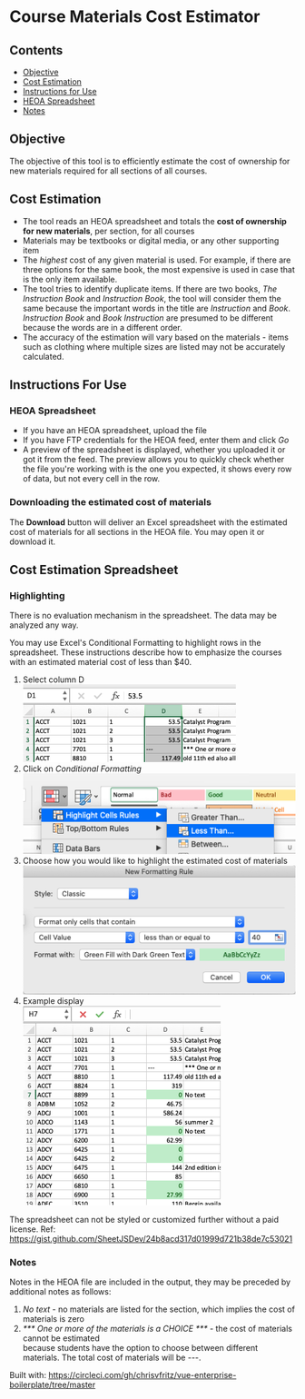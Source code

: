 # Course Materials Cost Estimator

## Contents

- [Objective](#objective)
- [Cost Estimation](#cost-estimation)
- [Instructions for Use](#instructions-for-use)
- [HEOA Spreadsheet](#heoa-spreadsheet)
- [Notes](#notes)

## Objective

The objective of this tool is to efficiently estimate the cost of ownership for new materials required for all sections of all courses.

## Cost Estimation

- The tool reads an HEOA spreadsheet and totals the **cost of ownership for new materials**, per section, for all courses
- Materials may be textbooks or digital media, or any other supporting item
- The _highest_ cost of any given material is used. For example, if there are three options for the same book, the most expensive is used in case that is the only item available.
- The tool tries to identify duplicate items. If there are two books, _The Instruction Book_ and _Instruction Book_, the tool will consider them the same because the important words in the title are _Instruction_ and _Book_. _Instruction Book_ and _Book Instruction_ are presumed to be different because the words are in a different order.
- The accuracy of the estimation will vary based on the materials - items such as clothing where multiple sizes are listed may not be accurately calculated.

## Instructions For Use

### HEOA Spreadsheet

- If you have an HEOA spreadsheet, upload the file
- If you have FTP credentials for the HEOA feed, enter them and click _Go_
- A preview of the spreadsheet is displayed, whether you uploaded it or got it from the feed. The preview allows you to quickly check whether the file you're working with is the one you expected, it shows every row of data, but not every cell in the row.

### Downloading the estimated cost of materials

The **Download** button will deliver an Excel spreadsheet with the estimated cost of materials for all sections in the HEOA file. You may open it or download it.

## Cost Estimation Spreadsheet

### Highlighting

There is no evaluation mechanism in the spreadsheet. The data may be analyzed any way.

You may use Excel's Conditional Formatting to highlight rows in the spreadsheet. These instructions describe how to emphasize the courses with an estimated material cost of less than \$40.

1. Select column D  
   ![Select column D](public/assets/doc-images/excel-hints-1.png)
1. Click on _Conditional Formatting_  
   ![Click Conditional Formatting](public/assets/doc-images/excel-hints-2.png)
1. Choose how you would like to highlight the estimated cost of materials  
   ![Choose Conditional Formatting](public/assets/doc-images/excel-hints-3.png)
1. Example display  
   ![Example display](public/assets/doc-images/excel-hints-4.png)

The spreadsheet can not be styled or customized further without a paid license. Ref: <https://gist.github.com/SheetJSDev/24b8acd317d01999d721b38de7c53021>

### Notes

Notes in the HEOA file are included in the output, they may be preceded by additional notes as follows:

1. _No text_ - no materials are listed for the section, which implies the cost of materials is zero
1. _\*\*\* One or more of the materials is a CHOICE \*\*\*_ - the cost of materials cannot be estimated  
   because students have the option to choose between different materials. The total cost of materials will be \-\-\-.

Built with: <https://circleci.com/gh/chrisvfritz/vue-enterprise-boilerplate/tree/master>
